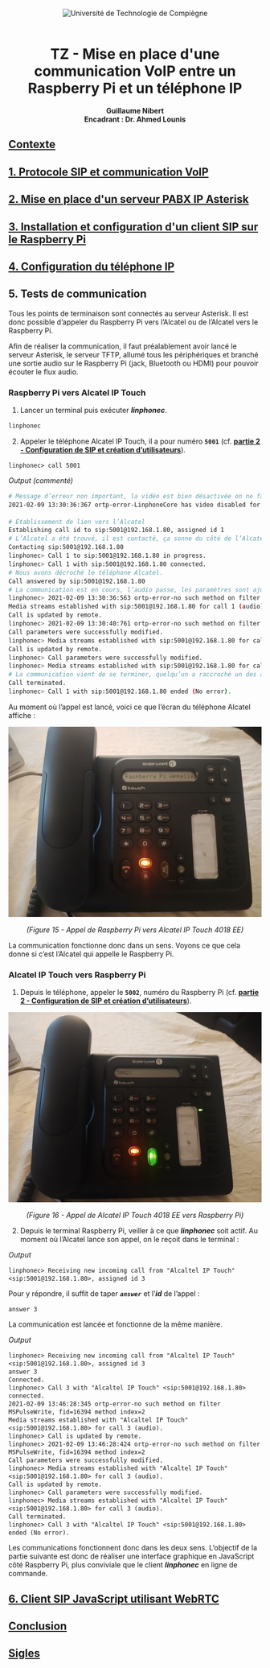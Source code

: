 <div align="center">
<br>
<img src="https://www.utc.fr/wp-content/uploads/sites/28/2019/05/SU-UTC18-70.svg" alt="Université de Technologie de Compiègne" width="400">
<br>
<br>

# TZ - Mise en place d'une communication VoIP entre un Raspberry Pi et un téléphone IP


**Guillaume Nibert  
Encadrant : Dr. Ahmed Lounis**

</div>

## [Contexte](README.md)

## [1. Protocole SIP et communication VoIP](1_sip_voip.md)

## [2. Mise en place d'un serveur PABX IP Asterisk](2_ipbx_asterisk.md)

## [3. Installation et configuration d'un client SIP sur le Raspberry Pi](3_install_client_sip_rpi)

## [4. Configuration du téléphone IP](4_config_alcatel.md)

## 5. Tests de communication

Tous les points de terminaison sont connectés au serveur Asterisk. Il est donc possible d’appeler du Raspberry Pi vers l’Alcatel ou de l’Alcatel vers le Raspberry Pi.

Afin de réaliser la communication, il faut préalablement avoir lancé le serveur Asterisk, le serveur TFTP, allumé tous les périphériques et branché une sortie audio sur le Raspberry Pi (jack, Bluetooth ou HDMI) pour pouvoir écouter le flux audio.

### Raspberry Pi vers Alcatel IP Touch

1. Lancer un terminal puis exécuter ***linphonec***.

```bash
linphonec
```

2. Appeler le téléphone Alcatel IP Touch, il a pour numéro **`5001`** (cf. **[partie 2 - Configuration de SIP et création d’utilisateurs](2_ipbx_asterisk.md)**).

```
linphonec> call 5001
```

*Output (commenté)*

```bash
# Message d’erreur non important, la vidéo est bien désactivée on ne fait que de la VoIP.
2021-02-09 13:30:36:367 ortp-error-LinphoneCore has video disabled for both capture and display, but video policy is to start the call with video. This is a possible mis-use of the API. In this case, video is disabled in default LinphoneCallParams

# Établissement de lien vers l’Alcatel
Establishing call id to sip:5001@192.168.1.80, assigned id 1
# L’Alcatel a été trouvé, il est contacté, ça sonne du côté de l’Alcatel.
Contacting sip:5001@192.168.1.80
linphonec> Call 1 to sip:5001@192.168.1.80 in progress.
linphonec> Call 1 with sip:5001@192.168.1.80 connected.
# Nous avons décroché le téléphone Alcatel.
Call answered by sip:5001@192.168.1.80
# La communication est en cours, l’audio passe, les paramètres sont ajustés.
linphonec> 2021-02-09 13:30:36:563 ortp-error-no such method on filter MSPulseWrite, fid=16394 method index=2
Media streams established with sip:5001@192.168.1.80 for call 1 (audio).
Call is updated by remote.
linphonec> 2021-02-09 13:30:40:761 ortp-error-no such method on filter MSPulseWrite, fid=16394 method index=2
Call parameters were successfully modified.
linphonec> Media streams established with sip:5001@192.168.1.80 for call 1 (audio).
Call is updated by remote.
linphonec> Call parameters were successfully modified.
linphonec> Media streams established with sip:5001@192.168.1.80 for call 1 (audio).
# La communication vient de se terminer, quelqu’un a raccroché un des appareils.
Call terminated.
linphonec> Call 1 with sip:5001@192.168.1.80 ended (No error).
```

Au moment où l’appel est lancé, voici ce que l’écran du téléphone Alcatel affiche :

<div align="center">
<img src="figures/figure15_sip_rpi_alcatel.png" alt="Figure 15 - Appel de Raspberry Pi vers Alcatel IP Touch 4018 EE">

*(Figure 15 - Appel de Raspberry Pi vers Alcatel IP Touch 4018 EE)*

</div>

La communication fonctionne donc dans un sens. Voyons ce que cela donne si c’est l’Alcatel qui appelle le Raspberry Pi.

### Alcatel IP Touch vers Raspberry Pi

1. Depuis le téléphone, appeler le **`5002`**, numéro du Raspberry Pi (cf. **[partie 2 - Configuration de SIP et création d’utilisateurs](2_ipbx_asterisk.md)**).

<div align="center">
<img src="figures/figure16_sip_alcatel_rpi.png" alt="Figure 16 - Appel de Alcatel IP Touch 4018 EE vers Raspberry Pi">

*(Figure 16 - Appel de Alcatel IP Touch 4018 EE vers Raspberry Pi)*

</div>

2. Depuis le terminal Raspberry Pi, veiller à ce que ***linphonec*** soit actif. Au moment où l’Alcatel lance son appel, on le reçoit dans le terminal :

*Output*

```
linphonec> Receiving new incoming call from "Alcaltel IP Touch" <sip:5001@192.168.1.80>, assigned id 3
```

Pour y répondre, il suffit de taper ***`answer`*** et l’***id*** de l’appel :

```
answer 3
```

La communication est lancée et fonctionne de la même manière.

*Output*

```
linphonec> Receiving new incoming call from "Alcaltel IP Touch" <sip:5001@192.168.1.80>, assigned id 3
answer 3
Connected.
linphonec> Call 3 with "Alcaltel IP Touch" <sip:5001@192.168.1.80> connected.
2021-02-09 13:46:28:345 ortp-error-no such method on filter MSPulseWrite, fid=16394 method index=2
Media streams established with "Alcaltel IP Touch" <sip:5001@192.168.1.80> for call 3 (audio).
linphonec> Call is updated by remote.
linphonec> 2021-02-09 13:46:28:424 ortp-error-no such method on filter MSPulseWrite, fid=16394 method index=2
Call parameters were successfully modified.
linphonec> Media streams established with "Alcaltel IP Touch" <sip:5001@192.168.1.80> for call 3 (audio).
Call is updated by remote.
linphonec> Call parameters were successfully modified.
linphonec> Media streams established with "Alcaltel IP Touch" <sip:5001@192.168.1.80> for call 3 (audio).
Call terminated.
linphonec> Call 3 with "Alcaltel IP Touch" <sip:5001@192.168.1.80> ended (No error).
```

Les communications fonctionnent donc dans les deux sens. L’objectif de la partie suivante est donc de réaliser une interface graphique en JavaScript côté Raspberry Pi, plus conviviale que le client ***linphonec*** en ligne de commande.

## [6. Client SIP JavaScript utilisant WebRTC](6_sip_webrtc.md)

## [Conclusion](Conclusion.md)

## [Sigles](Sigles.md)
